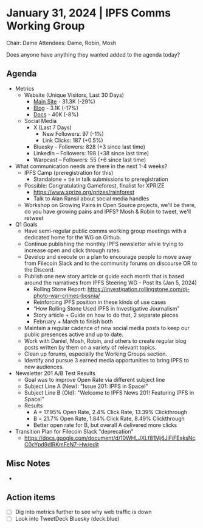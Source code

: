 # January 31, 2024 | IPFS Comms Working Group
Chair: Dame
Attendees: Dame, Robin, Mosh

Does anyone have anything they wanted added to the agenda today?

## Agenda

- Metrics
  - Website (Unique Visitors, Last 30 Days)
    - [Main Site](https://plausible.io/ipfs.tech) - 31.3K (-29%)
    - [Blog](https://plausible.io/blog.ipfs.tech) - 3.1K (-17%)
    - [Docs](https://plausible.io/docs.ipfs.tech) - 40K (-8%)
  - Social Media
    - X (Last 7 Days)
      - New Followers: 97 (-1%)
      - Link Clicks: 187 (+0.5%)
    - Bluesky – Followers: 828 (+3 since last time)
    - LinkedIn – Followers: 198 (+38 since last time)
    - Warpcast – Followers: 55 (+6 since last time) 
- What communication needs are there in the next 1-4 weeks?
  - IPFS Camp (preregistration for this)
    - Standalone + tie in talk submissions to preregistration
  - Possible: Congratulating Gameforest, finalist for XPRIZE
    - https://www.xprize.org/prizes/rainforest
    - Talk to Alan Ransil about social media handles
  - Workshop on Growing Pains in Open Source projects, we'll be there, do you have growing pains and IPFS? Mosh & Robin to tweet, we'll retweet
- Q1 Goals
  - Have semi-regular public comms working group meetings with a dedicated home for the WG on Github.
  - Continue publishing the monthly IPFS newsletter while trying to increase open and click through rates.
  - Develop and execute on a plan to encourage people to move away from Filecoin Slack and to the community forums on discourse OR to the Discord.
  - Publish one new story article or guide each month that is based around the narratives from IPFS Steering WG - Post Its (Jan 5, 2024)
    - Rolling Stone Report: https://investigation.rollingstone.com/dj-photo-war-crimes-bosnia/
    - Reinforcing IPFS position in these kinds of use cases
    - “How Rolling Stone Used IPFS in Investigative Journalism”
    - Story article + Guide on how to do that, 2 separate pieces
    - February + March to finish both
  - Maintain a regular cadence of new social media posts to keep our public presences active and up to date.
  - Work with Daniel, Mosh, Robin, and others to create regular blog posts written by them on a variety of relevant topics.
  - Clean up forums, especially the Working Groups section.
  - Identify and pursue 3 earned media opportunities to bring IPFS to new audiences.
- Newsletter 201 A/B Test Results
  - Goal was to improve Open Rate via different subject line
  - Subject Line A (New): "Issue 201: IPFS in Space!"
  - Subject Line B (Old): "Welcome to IPFS News 201! Featuring IPFS in Space!"
  - Results
    - A = 17.95% Open Rate, 2.4% Click Rate, 13.39% Clickthrough
    - B = 21.7% Open Rate, 1.84% Click Rate, 8.49% Clickthrough
    - Better open rate for B, but overall A delivered more clicks
- Transition Plan for Filecoin Slack "deprecation"
  - https://docs.google.com/document/d/10WHLJXLf81Mj6JiFiFExksNcC0cYpd9dlRKmFeN7-Hw/edit 

## Misc Notes
- 

## Action items
- [ ] Dig into metrics further to see why web traffic is down
- [ ] Look into TweetDeck Bluesky (deck.blue)
